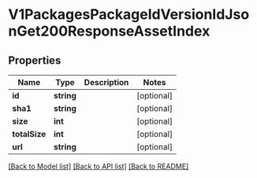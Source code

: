 # V1PackagesPackageIdVersionIdJsonGet200ResponseAssetIndex

## Properties
Name | Type | Description | Notes
------------ | ------------- | ------------- | -------------
**id** | **string** |  | [optional] 
**sha1** | **string** |  | [optional] 
**size** | **int** |  | [optional] 
**totalSize** | **int** |  | [optional] 
**url** | **string** |  | [optional] 

[[Back to Model list]](../README.md#documentation-for-models) [[Back to API list]](../README.md#documentation-for-api-endpoints) [[Back to README]](../README.md)



